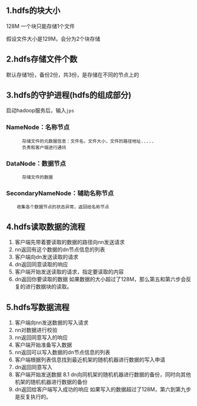 ## 1.hdfs的块大小
128M
一个块只能存储1个文件

假设文件大小是129M，会分为2个块存储

## 2.hdfs存储文件个数
默认存储1份，备份2份，共3份，是存储在不同的节点上的


## 3.hdfs的守护进程(hdfs的组成部分)
启动hadoop服务后，输入`jps`

### NameNode：名称节点
          存储文件的元数据信息：文件名，文件大小，文件的路径地址.....
		  负责和客户端进行通讯

### DataNode：数据节点
          存储文件的数据
          
### SecondaryNameNode：辅助名称节点
        收集各个数据节点的状态异常，返回给名称节点
				   
## 4.hdfs读取数据的流程
1. 客户端先带着要读取的数据的路径向nn发送请求
2. nn返回有这个数据的dn节点信息的列表
3. 客户端向dn发送读取的请求
4. dn返回同意读取的响应
5. 客户端开始发送读取的请求，指定要读取的内容
6. dn返回你要读取的数据
如果数据的大小超过了128M，那么第五和第六步会反复的进行数据块的读取。
## 5.hdfs写数据流程
1. 客户端向nn发送数据的写入请求
2. nn对数据进行校验
3. nn返回同意写入的响应
4. 客户端开始准备写入数据
5. nn返回可以写入数据的dn节点信息的列表
6. 客户端根据列表信息找到最近机架的随机机器进行数据的写入申请
7. dn返回同意写入
8. 客户端开始发送数据
8.1 dn向同机架的随机机器进行数据的备份，同时向其他机架的随机机器进行数据的备份
9. dn返回给客户端写入成功的响应
如果写入的数据超过了128M，第六到第九步是反复执行的。